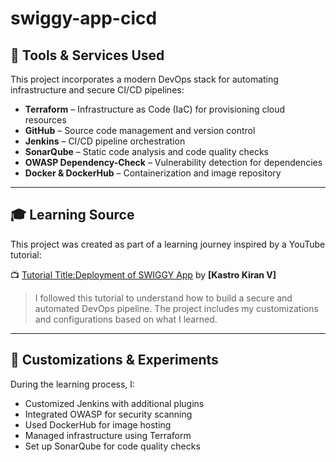 # swiggy-app-cicd
## 🚀 Tools & Services Used

This project incorporates a modern DevOps stack for automating infrastructure and secure CI/CD pipelines:

- **Terraform** – Infrastructure as Code (IaC) for provisioning cloud resources
- **GitHub** – Source code management and version control
- **Jenkins** – CI/CD pipeline orchestration
- **SonarQube** – Static code analysis and code quality checks
- **OWASP Dependency-Check** – Vulnerability detection for dependencies
- **Docker & DockerHub** – Containerization and image repository

---

## 🎓 Learning Source

This project was created as part of a learning journey inspired by a YouTube tutorial:

📺 [Tutorial Title:Deployment of SWIGGY App](https://youtu.be/x55z7rk0NAU?list=PLs-PsDpuAuTfG3gFR5DnVD58kT7JBO97x) by **[Kastro Kiran V]**

> I followed this tutorial to understand how to build a secure and automated DevOps pipeline. The project includes my customizations and configurations based on what I learned.

---

## 🔧 Customizations & Experiments

During the learning process, I:

- Customized Jenkins with additional plugins
- Integrated OWASP for security scanning
- Used DockerHub for image hosting
- Managed infrastructure using Terraform
- Set up SonarQube for code quality checks

